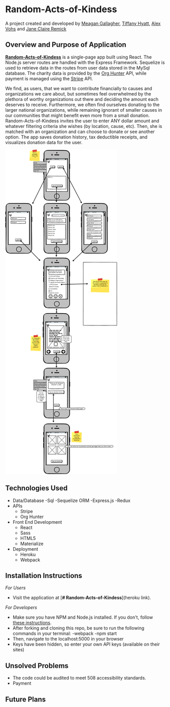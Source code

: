 # Random-Acts-of-Kindess
A project created and developed by [Meagan Gallagher](https://github.com/mgallagher06), [Tiffany Hyatt](https://github.com/trenette12), [Alex Vohs](https://github.com/avohs24) and [Jane Claire Remick](https://github.com/pixiephreak)

## Overview and Purpose of Application
[**Random-Acts-of-Kindess**](https://heroku-link-here/) is a single-page app built using React. The Node.js server routes are handled with the Express Framework. Sequelize is used to retrieve data in the routes from user data stored in the MySql database. The charity data is provided by the [Org Hunter](https://orghunter.3scale.net/) API, while payment is managed using the [Stripe](https://stripe.com/) API.

We find, as users, that we want to contribute financially to causes and organizations we care about, but sometimes feel overwhelmed by the plethora of worthy organizations out there and deciding the amount each deserves to receive. Furthermore, we often find ourselves donating to the larger national organizations, while remaining ignorant of smaller causes in our communities that might benefit even more from a small donation. Random-Acts-of-Kindess invites the user to enter ANY dollar amount and whatever filtering criteria she wishes (by location, cause, etc). Then, she is matched with an organization and can choose to donate or see another option. The app saves donation history, tax deductible receipts, and visualizes donation data for the user.

![wireframe](/public/assets/imgs/wireframes.jpg)

## Technologies Used

- Data/Database
  -Sql
  -Sequelize ORM
  -Express.js
  -Redux
- APIs
  - Stripe
  - Org Hunter
- Front End Development
  - React
  - Sass
  - HTML5
  - Materialize
- Deployment
  - Heroku
  - Webpack

## Installation Instructions
*For Users*
- Visit the application at [**# Random-Acts-of-Kindess**](heroku link).

*For Developers*
- Make sure you have NPM and Node.js installed. If you don't, follow [these instructions](http://blog.npmjs.org/post/85484771375/how-to-install-npm).
- After forking and cloning this repo, be sure to run the following commands in your terminal:
  -webpack
  -npm start
- Then, navigate to the localhost:5000 in your browser
- Keys have been hidden, so enter your own API keys (available on their sites)

## Unsolved Problems
- The code could be audited to meet 508 accessibility standards.
- Payment


## Future Plans
